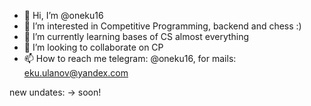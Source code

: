 - 👋 Hi, I’m @oneku16
- 👀 I’m interested in Competitive Programming, backend and chess :)
- 🌱 I’m currently learning bases of CS almost everything
- 💞️ I’m looking to collaborate on CP
- 📫 How to reach me telegram: @oneku16, for mails: eku.ulanov@yandex.com

new undates: -> soon!
